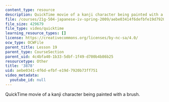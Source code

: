 ```yaml
---
content_type: resource
description: QuickTime movie of a kanji character being painted with a brush.
file: /courses/21g-504-japanese-iv-spring-2009/aebe03414f6defbfe19d7920b73ff751_3878.mov
file_size: 429679
file_type: video/quicktime
learning_resource_types: []
license: https://creativecommons.org/licenses/by-nc-sa/4.0/
ocw_type: OCWFile
parent_title: Lesson 19
parent_type: CourseSection
parent_uid: 4c4bfa40-1b33-5dbf-1f49-d700b4b86b25
resourcetype: Other
title: '3878'
uid: aebe0341-4f6d-efbf-e19d-7920b73ff751
video_metadata:
  youtube_id: null
---
```

QuickTime movie of a kanji character being painted with a brush.